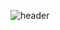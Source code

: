 ![header](https://capsule-render.vercel.app/api?type=wave&color=EACCD9&height=300&section=header&text=web_practice%20render&fontSize=50&fontColor=705A64&stroke=3A2F32&strokeWidth=2)


